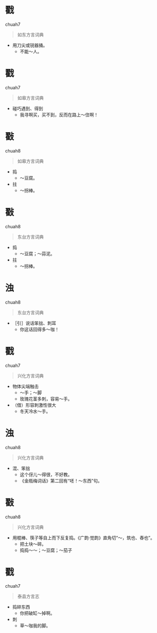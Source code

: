 # 戳
chuah7
> 如东方言词典
- 用刀尖或锐器捅。
  - 不能～人。

# 戳
chuah7
> 如皋方言词典
- 碰巧遇到、得到
  - 我寻啊买，买不到，反而在路上～住啊！

# 㪬
chuah8
> 如皋方言词典
- 捣
  - ～豆腐。
- 拄
  - ～拐棒。

# 㪬
chuah8
> 东台方言词典
- 捣
  - ～豆腐；～蒜泥。
- 拄
  - ～拐棒。

# 浊
chuah8
> 东台方言词典
- ［引］说话笨拙、刺耳
  - 你这话回得多～咖！

# 戳
chuah7
> 兴化方言词典
- 物体尖端触击
  - ～手；～脚
  - 玫瑰花茎多刺，容易～手。
- （借）形容刺激性很大
  - 冬天冷水～手。

# 浊
chuah8
> 兴化方言词典
- 混、笨拙
  - 这个伢儿～得很，不好教。
  - 《金瓶梅词话》第二回有“呸！～东西”句。

# 㪬
chuah8
> 兴化方言词典
- 用棍棒、筷子等自上而下反复捣。《广韵·觉韵》直角切“～，筑也、舂也”。
  - 把土块～碎。
  - 捣捣～～；～豆腐；～茄子

# 戳
chuah7
> 泰县方言志
- 捣碎东西
  - 你把破缸～掉啊。
- 刺
  - 草～咖我的脚。
